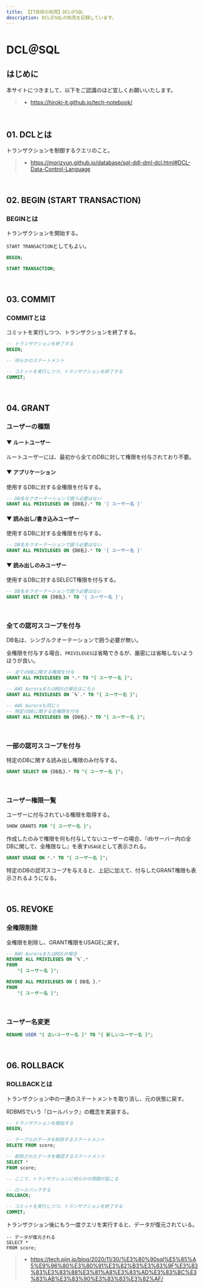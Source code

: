 ```yaml
---
title: 【IT技術の知見】DCL＠SQL
description: DCL＠SQLの知見を記録しています。
---
```


# DCL＠SQL

## はじめに

本サイトにつきまして、以下をご認識のほど宜しくお願いいたします。

> - https://hiroki-it.github.io/tech-notebook/

<br>

## 01. DCLとは

トランザクションを制御するクエリのこと。

> - https://morizyun.github.io/database/sql-ddl-dml-dcl.html#DCL-Data-Control-Language

<br>

## 02. BEGIN (START TRANSACTION)

### BEGINとは

トランザクションを開始する。

`START TRANSACTION`としてもよい。

```sql
BEGIN;
```

```sql
START TRANSACTION;
```

<br>

## 03. COMMIT

### COMMITとは

コミットを実行しつつ、トランザクションを終了する。

```sql
-- トランザクションを終了する
BEGIN;

-- 何らかのステートメント

-- コミットを実行しつつ、トランザクションを終了する
COMMIT;
```

<br>

## 04. GRANT

### ユーザーの種類

#### ▼ ルートユーザー

ルートユーザーには、最初から全てのDBに対して権限を付与されており不要。

#### ▼ アプリケーション

使用するDBに対する全権限を付与する。

```sql
-- DB名をクオーテーションで囲う必要はない
GRANT ALL PRIVILEGES ON {DB名}.* TO '{ ユーザー名 }'
```

#### ▼ 読み出し/書き込みユーザー

使用するDBに対する全権限を付与する。

```sql
-- DB名をクオーテーションで囲う必要はない
GRANT ALL PRIVILEGES ON {DB名}.* TO '{ ユーザー名 }'
```

#### ▼ 読み出しのみユーザー

使用するDBに対するSELECT権限を付与する。

```sql
-- DB名をクオーテーションで囲う必要はない
GRANT SELECT ON {DB名}.* TO '{ ユーザー名 }';
```

<br>

### 全ての認可スコープを付与

DB名は、シングルクオーテーションで囲う必要が無い。

全権限を付与する場合、`PRIVILEGES`は省略できるが、厳密には省略しないようほうが良い。

```sql
-- 全てのDBに関する権限を付与
GRANT ALL PRIVILEGES ON *.* TO "{ ユーザー名 }";

-- AWS AuroraまたはRDSの場合はこちら
GRANT ALL PRIVILEGES ON `%`.* TO "{ ユーザー名 }";
```

```sql
-- AWS Auroraも同じく
-- 特定のDBに関する全権限を付与
GRANT ALL PRIVILEGES ON {DB名}.* TO "{ ユーザー名 }";
```

<br>

### 一部の認可スコープを付与

特定のDBに関する読み出し権限のみ付与する。

```sql
GRANT SELECT ON {DB名}.* TO "{ ユーザー名 }";
```

<br>

### ユーザー権限一覧

ユーザーに付与されている権限を取得する。

```sql
SHOW GRANTS FOR "{ ユーザー名 }";
```

作成したのみで権限を何も付与してないユーザーの場合、『dbサーバー内の全DBに関して、全権限なし』を表す`USAGE`として表示される。

```sql
GRANT USAGE ON *.* TO "{ ユーザー名 }";
```

特定のDBの認可スコープを与えると、上記に加えて、付与したGRANT権限も表示されるようになる。

<br>

## 05. REVOKE

### 全権限削除

全権限を削除し、GRANT権限をUSAGEに戻す。

```sql
-- AWS AuroraまたはRDSの場合
REVOKE ALL PRIVILEGES ON `%`.*
FROM
    "{ ユーザー名 }";

REVOKE ALL PRIVILEGES ON { DB名 }.*
FROM
    "{ ユーザー名 }";
```

<br>

### ユーザー名変更

```sql
RENAME USER "{ 古いユーザー名 }" TO "{ 新しいユーザー名 }";
```

<br>

## 06. ROLLBACK

### ROLLBACKとは

トランザクション中の一連のステートメントを取り消し、元の状態に戻す。

RDBMSでいう『ロールバック』の概念を実装する。

```sql
-- トランザクションを開始する
BEGIN;

-- テーブルのデータを削除するステートメント
DELETE FROM score;

-- 削除されたデータを確認するステートメント
SELECT *
FROM score;

-- ここで、トランザクションに何らかの問題が起こる

-- ロールバックする
ROLLBACK;

-- コミットを実行しつつ、トランザクションを終了する
COMMIT;
```

トランザクション後にもう一度クエリを実行すると、データが復元されている。

```
-- データが復元される
SELECT *
FROM score;
```

> - https://tech.pjin.jp/blog/2020/11/30/%E3%80%90sql%E5%85%A5%E9%96%80%E3%80%91%E3%82%B3%E3%83%9F%E3%83%83%E3%83%88%E3%81%A8%E3%83%AD%E3%83%BC%E3%83%AB%E3%83%90%E3%83%83%E3%82%AF/

<br>
